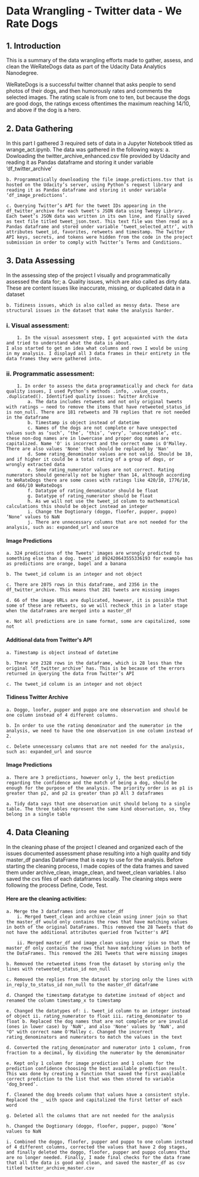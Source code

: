 # Data Wrangling - Twitter data - We Rate Dogs

## 1. Introduction
This is a summary of the data wrangling efforts made to gather, assess, and clean the WeRateDogs data as part of the Udacity Data Analytics Nanodegree.

WeRateDogs is a successful twitter channel that asks people to send photos of their dogs, and then humorously rates and comments the selected images. The rating scale is from one to ten, but because the dogs are good dogs, the ratings excess oftentimes the maximum reaching 14/10, and above if the dog is a hero.

## 2. Data Gathering 

In this part I gathered 3 required sets of data in a Jupyter Notebook titled as wrange_act.ipynb. The data was gathered in the following ways:
	a. Dowloading the twitter_archive_enhanced.csv file provided by Udacity and reading it as Pandas dataframe and storing it under variable ‘df_twitter_archive’

	b. Programmatically downloading the file image.predictions.tsv that is hosted on the Udacity’s server, using Python’s request library and reading it as Pandas dataframe and storing it under variable ‘df_image_predictions’.

	c. Querying Twitter’s API for the tweet IDs appearing in the df_twitter_archive for each tweet's JSON data using Tweepy Library. Each tweet’s JSON data was written in its own line, and finally saved as text file titled tweet_json.text. This text file was then read as a Pandas dataframe and stored under variable ‘tweet_selected_attr’, with attributes tweet_id, favorites, retweets and timestamp. The Twitter API keys, secrets, and tokens were hidden from the code in the project submission in order to comply with Twitter’s Terms and Conditions.

## 3. Data Assessing 

In the assessing step of the project I visually and programmatically assessed the data for;
	a. Quality issues, which are also called as dirty data. These are content issues like inaccurate, missing, or duplicated data in a dataset

	b. Tidiness issues, which is also called as messy data. These are structural issues in the dataset that make the analysis harder.

### i. Visual assessment:
		1. In the visual assessment step, I got acquainted with the data and tried to understand what the data is about. 
    I also started to get an idea what columns and rows I would be using in my analysis. I displayd all 3 data frames in their entirety in the data frames they were gathered into.

### ii. Programmatic assessment:
		1. In order to assess the data programmatically and check for data quality issues, I used Python’s methods .info, .value_counts, .duplicated(). Identified quality issues: Twitter Archive
			a. The data includes retweets and not only original tweets with ratings – need to remove the items that have retweeted_status_id is non_null. There are 181 retweets and 78 replies that re not needed in the dataframe
			b. Timestamp is object instead of datetime
			c. Names of the dogs are not complete or have unexpected values such as ‘such’, ‘the’, ‘this’, ‘very’, ‘unacceptable’, etc. these non-dog names are in lowercase and proper dog names are capitalized. Name 'O' is incorrect and the correct name is O'Malley. There are also values 'None' that should be replaced by 'Nan'
			d. Some rating_denominator values are not valid. Should be 10, and if higher it could be a total rating of a group of dogs, or wrongly extracted data
			e. Some rating_numerator values are not correct. Rating numerators should generally not be higher than 14, although according to WeRateDogs there are some cases with ratings like 420/10, 1776/10, and 666/10 WeRateDogs
			f. Datatype of rating_denominator should be float
			g. Datatype of rating_numerator should be float
			h. As we will not use the tweet_id column to mathematical calculations this should be object instead an integer
			i. Change the Dogtionary (doggo, floofer, pupper, puppo) ‘None’ values to NaN
			j. There are unnecessary columns that are not needed for the analysis, such as: expanded_url and source 

#### Image Predictions

	a. 324 predictions of the Tweets' images are wrongly predicted to something else than a dog. tweet_id 892420643555336193 for example has as predictions are orange, bagel and a banana

	b. The tweet_id column is an integer and not object

	c. There are 2075 rows in this dataframe, and 2356 in the df_twitter_archive. This means that 281 tweets are missing images

	d. 66 of the image URLs are duplicated, however, it is possible that some of these are retweets, so we will recheck this in a later stage when the dataframes are merged into a master_df

	e. Not all predictions are in same format, some are capitalized, some not 


#### Additional data from Twitter's API

	a. Timestamp is object instead of datetime

	b. There are 2328 rows in the dataframe, which is 28 less than the original ‘df_twitter_archive’ has. This is be because of the errors returned in querying the data from Twitter’s API

	c. The tweet_id column is an integer and not object 


#### Tidiness Twitter Archive

	a. Doggo, loofer, pupper and puppo are one observation and should be one column instead of 4 different columns.

	b. In order to use the rating denominator and the numerator in the analysis, we need to have the one observation in one column instead of 2.

	c. Delete unnecessary columns that are not needed for the analysis, such as: expanded_url and source


#### Image Predictions

	a. There are 3 predictions, however only 1, the best prediction regarding the confidence and the match of being a dog, should be enough for the purpose of the analysis. The priority order is as p1 is greater than p2, and p2 is greater than p3 All 3 dataframes

	a. Tidy data says that one observation unit should belong to a single table. The three tables represent the same kind observation, so, they belong in a single table


## 4. Data Cleaning 

In the cleaning phase of the project I cleaned and organized each of the issues documented assessment phase resulting into a high quality and tidy master_df pandas DataFrame that is easy to use for the analysis. Before starting the cleaning process, I made copies of the data frames and saved them under archive_clean, image_clean, and tweet_clean variables. I also saved the cvs files of each dataframes locally. The cleaning steps were following the process Define, Code, Test. 

#### Here are the cleaning activities:

	a. Merge the 3 dataframes into one master_df
		i. Merged tweet_clean and archive clean using inner join so that the master_df would only contains the rows that have matching values in both of the original DataFrames. This removed the 28 Tweets that do not have the additional attributes queried from Twitter's API

		ii. Merged master_df and image_clean using inner join so that the master_df only contains the rows that have matching values in both of the DataFrames. This removed the 281 Tweets that were missing images

	b. Removed the retweeted items from the dataset by storing only the lines with retweeted_status_id non_null
	
	c. Removed the replies from the dataset by storing only the lines with in_reply_to_status_id non_null to the master_df dataframe

	d. Changed the timestamp datatype to datetime instead of object and renamed the column timestamp_x to timestamp

	e. Changed the datatypes of: i. tweet_id column to an integer instead of object ii. rating_numerator to float iii. rating_denominator to float b. Replaced the dog names that are not complete or are invalid (ones in lower case) by 'NaN', and also 'None' values by 'NaN', and "O" with correct name O'Malley c. Changed the incorrect rating_denominators and numerators to match the values in the text

	d. Converted the rating_denominator and numerator into 1 column, from fraction to a decimal, by dividing the numerator by the denominator

	e. Kept only 1 column for image prediction and 1 column for the prediction confidence choosing the best available prediction result. This was done by creating a function that saved the first available correct prediction to the list that was then stored to variable ’dog_breed’.

	f. Cleaned the dog breeds column that values have a consistent style. Replaced the _ with space and capitalized the first letter of each word

	g. Deleted all the columns that are not needed for the analysis

	h. Changed the Dogtionary (doggo, floofer, pupper, puppo) ‘None’ values to NaN

	i. Combined the doggo, floofer, pupper and puppo to one column instead of 4 different columns, corrected the values that have 2 dog stages, and finally deleted the doggo, floofer, pupper and puppo columns that are no longer needed. Finally, I made final checks for the data frame that all the data is good and clean, and saved the master_df as csv titled twitter_archive_master.csv

